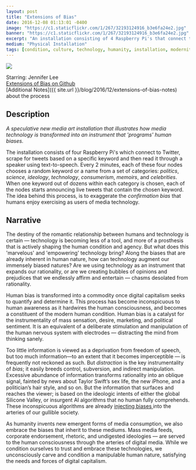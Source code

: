 ```yaml
---
layout: post
title: "Extensions of Bias"
date: 2016-12-08 01:13:01 -0400
image: "https://c1.staticflickr.com/1/267/32193124916_b3e6fa24e2.jpg"
banner: "https://c1.staticflickr.com/1/267/32193124916_b3e6fa24e2.jpg"
excerpt: "An installation consisting of 4 Raspberry Pi's that connect to Twitter. A speculative new media art installation on bias and media technology."
medium: "Physical Installation"
tags: [condition, culture, technology, humanity, installation, modernity, state, utopia, rationality]
---
```


![](https://vimeo.com/195355551)

Starring: Jennifer Lee  
[Extensions of Bias on Github](https://github.com/mbrav/bias)  
[Additional Notes]({{ site.url }}/blog/2016/12/extensions-of-bias-notes) about the process

## Description

*A speculative new media art installation that illustrates how media technology is transformed into an instrument that 'programs' human biases.*

The installation consists of four Raspberry Pi's which connect to Twitter, scrape for tweets based on a specific keyword and then read it through a speaker using text-to-speech. Every 2 minutes, each of these four nodes chooses a random keyword or a name from a set of categories: *politics*, *science*, *ideology*, *technology*, *consumerism*, *memoirs*, and *celebrities*. When one keyword out of dozens within each category is chosen, each of the nodes starts announcing live tweets that contain the chosen keyword. The idea behind this process, is to exaggerate the _confirmation bias_ that humans enjoy exercising as users of media technology.  

## Narrative

The destiny of the romantic relationship between humans and technology is certain — technology is becoming less of a tool, and more of a prosthesis that is actively shaping the human condition and agency. But what does this 'marvelous' and 'empowering' technology bring? Along the biases that are already inherent in human nature, how can technology augment our immensely biased natures? Are we using technology as an instrument that expands our rationality, or are we creating bubbles of opinions and prejudices that we endlessly affirm and entertain — chasms desolated from rationality.

Human bias is transformed into a commodity once digital capitalism seeks to quantify and determine it. This process has become inconspicuous to human awareness as it hardwires the human consciousness, and becomes a constituent of the modern human condition. Human bias is a catalyst for the instrumentality of mass sensation, desire, marketing, and political sentiment. It is an equivalent of a deliberate stimulation and manipulation of the human nervous system with electrodes — distracting the mind from thinking sanely.

Too little information is viewed as a deprivation from freedom of speech, but too much information—to an extent that it becomes imperceptible — is frequently not reckoned as such. But _distraction_ is the key instrumentality of *bias*; it easily breeds control, subversion, and indirect manipulation. Excessive abundance of information transforms rationality into an oblique signal, fainted by news about Taylor Swift’s sex life, the new iPhone, and a politician’s hair style, and so on. But the information that surfaces and reaches the viewer; is based on the ideologic intents of either the global Silicone Valley, or insurgent AI algorithms that no human fully comprehends. These inconspicuous algorithms are already [injecting biases ](https://www.technologyreview.com/s/608248/biased-algorithms-are-everywhere-and-no-one-seems-to-care/) into the arteries of our gullible society.  

As humanity invents new emergent forms of media consumption, we also embrace the biases that inherit to these mediums. Mass media feeds, corporate endorsement, rhetoric, and undigested ideologies — are served to the human consciousness through the arteries of digital media. While we condition ourselves to trust and embrace these technologies, we unconsciously carve and condition a manipulable human nature, satisfying the needs and forces of digital capitalism.
